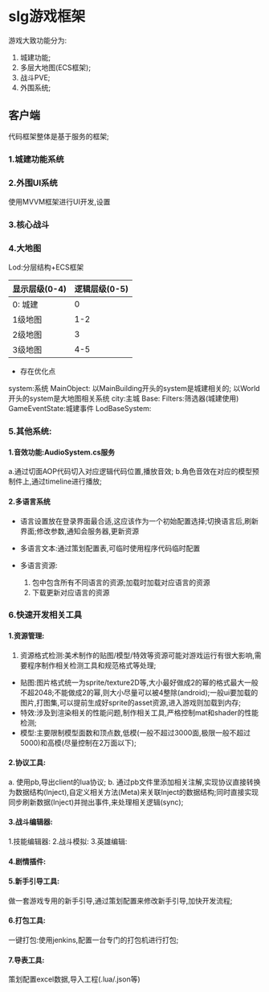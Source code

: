 # slg游戏框架

游戏大致功能分为:

1. 城建功能;
2. 多层大地图(ECS框架);
3. 战斗PVE;
4. 外围系统;

## 客户端

代码框架整体是基于服务的框架;

### 1.城建功能系统

### 2.外围UI系统

使用MVVM框架进行UI开发,设置

### 3.核心战斗

### 4.大地图
Lod:分层结构+ECS框架

显示层级(0-4)|逻辑层级(0-5)
-|-
0: 城建 | 0
1级地图 | 1-2
2级地图 | 3
3级地图 | 4-5
* 存在优化点

system:系统
MainObject:
以MainBuilding开头的system是城建相关的;
以World开头的system是大地图相关系统
city:主城
Base:
Filters:筛选器(城建使用)
GameEventState:城建事件
LodBaseSystem:

### 5.其他系统:

#### 1.音效功能:AudioSystem.cs服务

a.通过切面AOP代码切入对应逻辑代码位置,播放音效;
b.角色音效在对应的模型预制件上,通过timeline进行播放;

#### 2.多语言系统
* 语言设置放在登录界面最合适,这应该作为一个初始配置选择;切换语言后,刷新界面;修改参数,通知会服务器,更新资源

* 多语言文本:通过策划配置表,可临时使用程序代码临时配置
* 多语言资源:
    1. 包中包含所有不同语言的资源;加载时加载对应语言的资源
    2. 下载更新对应语言的资源

### 6.快速开发相关工具
#### 1.资源管理:
1. 资源格式检测:美术制作的贴图/模型/特效等资源可能对游戏运行有很大影响,需要程序制作相关检测工具和规范格式等处理;

* 贴图:图片格式统一为sprite/texture2D等,大小最好做成2的幂的格式最大一般不超2048;不能做成2的幂,则大小尽量可以被4整除(android);一般ui要加载的图片,打图集,可以提前生成好sprite的asset资源,进入游戏则加载到内存;
* 特效:涉及到渲染相关的性能问题,制作相关工具,严格控制mat和shader的性能检测;
* 模型:主要限制模型面数和顶点数,低模(一般不超过3000面,极限一般不超过5000)和高模(尽量控制在2万面以下);

#### 2.协议工具:
a. 使用pb,导出client的lua协议;
b. 通过pb文件里添加相关注解,实现协议直接转换为数据结构(Inject),自定义相关方法(Meta)来关联Inject的数据结构;同时直接实现同步刷新数据(Inject)并抛出事件,来处理相关逻辑(sync);
<!-- c. 额外增加了mute,不处理相关 -->

#### 3.战斗编辑器:
1.技能编辑器:
2.战斗模拟:
3.英雄编辑:

#### 4.剧情插件:

#### 5.新手引导工具:
做一套游戏专用的新手引导,通过策划配置来修改新手引导,加快开发流程;
#### 6.打包工具:
一键打包:使用jenkins,配置一台专门的打包机进行打包;
#### 7.导表工具:
策划配置excel数据,导入工程(.lua/.json等)